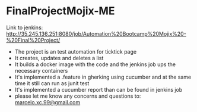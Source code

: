# FinalProjectMojix-ME

Link to jenkins: http://35.245.136.251:8080/job/Automation%20Bootcamp%20Mojix%20-%20Final%20Project/ 
- The project is an test automation for ticktick page
- It creates, updates and deletes a list
- It builds a docker image with the code and the jenkins job ups the necessary containers
- It's implemented a .feature in gherking using cucumber and at the same time it still can run as junit test
- It's implemented a cucumber report than can be found in jenkins job
- please let me know any concerns and questions to: marcelo.xc.99@gmail.com
